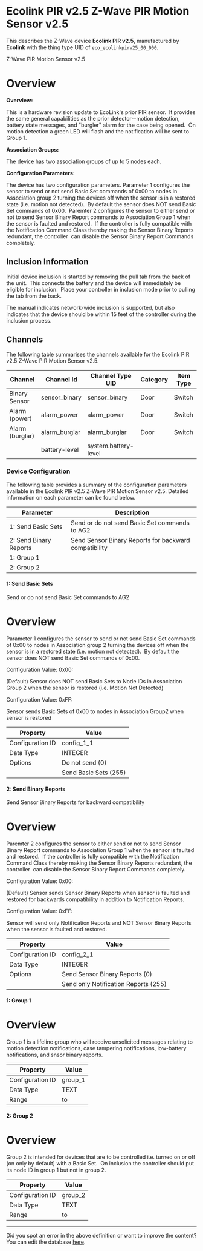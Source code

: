 
# Ecolink PIR v2.5 Z-Wave PIR Motion Sensor v2.5

This describes the Z-Wave device **Ecolink PIR v2.5**, manufactured by **Ecolink** with the thing type UID of ```eco_ecolinkpirv25_00_000```. 

Z-Wave PIR Motion Sensor v2.5  


# Overview #

**Overview:**

This is a hardware revision update to EcoLink's prior PIR sensor.  It provides the same general capabilities as the prior detector--motion detection, battery state messages, and "burgler" alarm for the case being opened.  On motion detection a green LED will flash and the notification will be sent to Group 1.

**Association Groups:**

The device has two association groups of up to 5 nodes each.

**Configuration Parameters:**

The device has two configuration parameters. Parameter 1 configures the sensor to send or not send Basic Set commands of 0x00 to nodes in Association group 2 turning the devices off when the sensor is in a restored state (i.e. motion not detected).  By default the sensor does NOT send Basic Set commands of 0x00.  Paremter 2 configures the sensor to either send or not to send Sensor Binary Report commands to Association Group 1 when the sensor is faulted and restored.  If the controller is fully compatible with the Notification Command Class thereby making the Sensor Binary Reports redundant, the controller  can disable the Sensor Binary Report Commands completely.

  


## Inclusion Information ##

Initial device inclusion is started by removing the pull tab from the back of the unit.  This connects the battery and the device will immediately be eligible for inclusion.  Place your controller in inclusion mode prior to pulling the tab from the back.

The manual indicates network-wide inclusion is supported, but also indicates that the device should be within 15 feet of the controller during the inclusion process.

## Channels
The following table summarises the channels available for the Ecolink PIR v2.5 Z-Wave PIR Motion Sensor v2.5.

| Channel | Channel Id | Channel Type UID | Category | Item Type |
|---------|------------|------------------|----------|-----------|
| Binary Sensor | sensor_binary | sensor_binary | Door | Switch |
| Alarm (power) | alarm_power | alarm_power | Door | Switch |
| Alarm (burglar) | alarm_burglar | alarm_burglar | Door | Switch |
|  | battery-level | system.battery-level |  |  |




### Device Configuration
The following table provides a summary of the configuration parameters available in the Ecolink PIR v2.5 Z-Wave PIR Motion Sensor v2.5.
Detailed information on each parameter can be found below.

| Parameter   | Description |
|-------------|-------------|
| 1: Send Basic Sets | Send or do not send Basic Set commands to AG2 |
| 2: Send Binary Reports | Send Sensor Binary Reports for backward compatibility |
| 1: Group 1 |  |
| 2: Group 2 |  |




#### 1: Send Basic Sets

Send or do not send Basic Set commands to AG2  


# Overview #

Parameter 1 configures the sensor to send or not send Basic Set commands of 0x00 to nodes in Association group 2 turning the devices off when the sensor is in a restored state (i.e. motion not detected).  By default the sensor does NOT send Basic Set commands of 0x00.

Configuration Value: 0x00:

(Default) Sensor does NOT send Basic Sets to Node IDs in Association Group 2 when the sensor is restored (i.e. Motion Not Detected)

Configuration Value: 0xFF:

Sensor sends Basic Sets of 0x00 to nodes in Association Group2 when sensor is restored


| Property         | Value    |
|------------------|----------|
| Configuration ID | config_1_1 |
| Data Type        | INTEGER || Default Value | 0 |
| Options | Do not send (0) |
|  | Send Basic Sets (255) |






#### 2: Send Binary Reports

Send Sensor Binary Reports for backward compatibility  


# Overview #

Paremter 2 configures the sensor to either send or not to send Sensor Binary Report commands to Association Group 1 when the sensor is faulted and restored.  If the controller is fully compatible with the Notification Command Class thereby making the Sensor Binary Reports redundant, the controller  can disable the Sensor Binary Report Commands completely.

Configuration Value: 0x00:

(Default) Sensor sends Sensor Binary Reports when sensor is faulted and restored for backwards compatibility in addition to Notification Reports.

Configuration Value: 0xFF:

Sensor will send only Notification Reports and NOT Sensor Binary Reports when the sensor is faulted and restored.


| Property         | Value    |
|------------------|----------|
| Configuration ID | config_2_1 |
| Data Type        | INTEGER || Default Value | 0 |
| Options | Send Sensor Binary Reports (0) |
|  | Send only Notification Reports (255) |






#### 1: Group 1

  


# Overview #

Group 1 is a lifeline group who will receive unsolicited messages relating to motion detection notifications, case tampering notifications, low-battery notifications, and snsor binary reports.


| Property         | Value    |
|------------------|----------|
| Configuration ID | group_1 |
| Data Type        | TEXT |
| Range |  to  |






#### 2: Group 2

  


# Overview #

Group 2 is intended for devices that are to be controlled i.e. turned on or off (on only by default) with a Basic Set.  On inclusion the controller should put its node ID in group 1 but not in group 2.


| Property         | Value    |
|------------------|----------|
| Configuration ID | group_2 |
| Data Type        | TEXT |
| Range |  to  |






---

Did you spot an error in the above definition or want to improve the content?
You can edit the database [here](http://www.cd-jackson.com/index.php/zwave/zwave-device-database/zwave-device-list/devicesummary/525).

